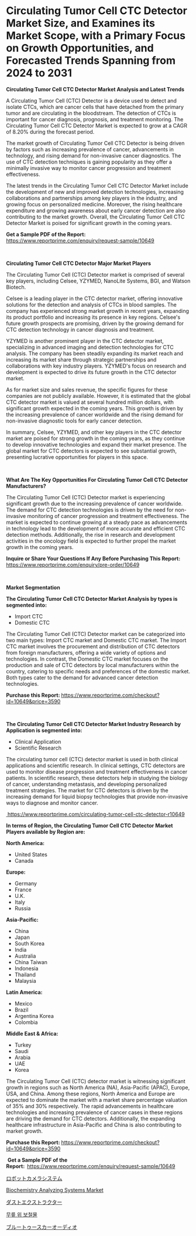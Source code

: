 <p><h1>Circulating Tumor Cell CTC Detector Market Size, and Examines its Market Scope, with a Primary Focus on Growth Opportunities, and Forecasted Trends Spanning from 2024 to 2031</h1></p><p><strong>Circulating Tumor Cell CTC Detector Market Analysis and Latest Trends</strong></p>
<p><p>A Circulating Tumor Cell (CTC) Detector is a device used to detect and isolate CTCs, which are cancer cells that have detached from the primary tumor and are circulating in the bloodstream. The detection of CTCs is important for cancer diagnosis, prognosis, and treatment monitoring. The Circulating Tumor Cell CTC Detector Market is expected to grow at a CAGR of 8.20% during the forecast period.</p><p>The market growth of Circulating Tumor Cell CTC Detector is being driven by factors such as increasing prevalence of cancer, advancements in technology, and rising demand for non-invasive cancer diagnostics. The use of CTC detection techniques is gaining popularity as they offer a minimally invasive way to monitor cancer progression and treatment effectiveness.</p><p>The latest trends in the Circulating Tumor Cell CTC Detector Market include the development of new and improved detection technologies, increasing collaborations and partnerships among key players in the industry, and growing focus on personalized medicine. Moreover, the rising healthcare expenditure and growing awareness about early cancer detection are also contributing to the market growth. Overall, the Circulating Tumor Cell CTC Detector Market is poised for significant growth in the coming years.</p></p>
<p><strong>Get a Sample PDF of the Report:&nbsp;</strong> <a href="https://www.reportprime.com/enquiry/request-sample/10649">https://www.reportprime.com/enquiry/request-sample/10649</a></p>
<p>&nbsp;</p>
<p><strong>Circulating Tumor Cell CTC Detector Major Market Players</strong></p>
<p><p>The Circulating Tumor Cell (CTC) Detector market is comprised of several key players, including Celsee, YZYMED, NanoLite Systems, BGI, and Watson Biotech. </p><p>Celsee is a leading player in the CTC detector market, offering innovative solutions for the detection and analysis of CTCs in blood samples. The company has experienced strong market growth in recent years, expanding its product portfolio and increasing its presence in key regions. Celsee's future growth prospects are promising, driven by the growing demand for CTC detection technology in cancer diagnosis and treatment.</p><p>YZYMED is another prominent player in the CTC detector market, specializing in advanced imaging and detection technologies for CTC analysis. The company has been steadily expanding its market reach and increasing its market share through strategic partnerships and collaborations with key industry players. YZYMED's focus on research and development is expected to drive its future growth in the CTC detector market.</p><p>As for market size and sales revenue, the specific figures for these companies are not publicly available. However, it is estimated that the global CTC detector market is valued at several hundred million dollars, with significant growth expected in the coming years. This growth is driven by the increasing prevalence of cancer worldwide and the rising demand for non-invasive diagnostic tools for early cancer detection.</p><p>In summary, Celsee, YZYMED, and other key players in the CTC detector market are poised for strong growth in the coming years, as they continue to develop innovative technologies and expand their market presence. The global market for CTC detectors is expected to see substantial growth, presenting lucrative opportunities for players in this space.</p></p>
<p>&nbsp;</p>
<p><strong>What Are The Key Opportunities For Circulating Tumor Cell CTC Detector Manufacturers?</strong></p>
<p><p>The Circulating Tumor Cell (CTC) Detector market is experiencing significant growth due to the increasing prevalence of cancer worldwide. The demand for CTC detection technologies is driven by the need for non-invasive monitoring of cancer progression and treatment effectiveness. The market is expected to continue growing at a steady pace as advancements in technology lead to the development of more accurate and efficient CTC detection methods. Additionally, the rise in research and development activities in the oncology field is expected to further propel the market growth in the coming years.</p></p>
<p><strong>Inquire or Share Your Questions If Any Before Purchasing This Report:</strong> <a href="https://www.reportprime.com/enquiry/pre-order/10649">https://www.reportprime.com/enquiry/pre-order/10649</a></p>
<p>&nbsp;</p>
<p><strong>Market Segmentation</strong></p>
<p><strong>The Circulating Tumor Cell CTC Detector Market Analysis by types is segmented into:</strong></p>
<p><ul><li>Import CTC</li><li>Domestic CTC</li></ul></p>
<p><p>The Circulating Tumor Cell (CTC) Detector market can be categorized into two main types: Import CTC market and Domestic CTC market. The Import CTC market involves the procurement and distribution of CTC detectors from foreign manufacturers, offering a wide variety of options and technologies. In contrast, the Domestic CTC market focuses on the production and sale of CTC detectors by local manufacturers within the country, catering to specific needs and preferences of the domestic market. Both types cater to the demand for advanced cancer detection technologies.</p></p>
<p><strong>Purchase this Report:&nbsp;</strong><a href="https://www.reportprime.com/checkout?id=10649&price=3590">https://www.reportprime.com/checkout?id=10649&price=3590</a></p>
<p>&nbsp;</p>
<p><strong>The Circulating Tumor Cell CTC Detector Market Industry Research by Application is segmented into:</strong></p>
<p><ul><li>Clinical Application</li><li>Scientific Research</li></ul></p>
<p><p>The circulating tumor cell (CTC) detector market is used in both clinical applications and scientific research. In clinical settings, CTC detectors are used to monitor disease progression and treatment effectiveness in cancer patients. In scientific research, these detectors help in studying the biology of cancer, understanding metastasis, and developing personalized treatment strategies. The market for CTC detectors is driven by the increasing demand for liquid biopsy technologies that provide non-invasive ways to diagnose and monitor cancer.</p></p>
<p><a href="https://www.reportprime.com/circulating-tumor-cell-ctc-detector-r10649">&nbsp;https://www.reportprime.com/circulating-tumor-cell-ctc-detector-r10649</a></p>
<p><strong>In terms of Region, the Circulating Tumor Cell CTC Detector Market Players available by Region are:</strong></p>
<p>
    <p> <strong> North America: </strong>
        <ul>
            <li>United States</li>
            <li>Canada</li>
        </ul>
        </p> 
    <p> <strong> Europe: </strong>
        <ul>
            <li>Germany</li>
            <li>France</li>
            <li>U.K.</li>
            <li>Italy</li>
            <li>Russia</li>
        </ul>
        </p> 
    <p> <strong> Asia-Pacific: </strong>
        <ul>
            <li>China</li>
            <li>Japan</li>
            <li>South Korea</li>
            <li>India</li>
            <li>Australia</li>
            <li>China Taiwan</li>
            <li>Indonesia</li>
            <li>Thailand</li>
            <li>Malaysia</li>
        </ul>
        </p> 
    <p> <strong> Latin America: </strong>
        <ul>
            <li>Mexico</li>
            <li>Brazil</li>
            <li>Argentina Korea</li>
            <li>Colombia</li>
        </ul>
        </p> 
    <p> <strong> Middle East & Africa: </strong>
        <ul>
            <li>Turkey</li>
            <li>Saudi</li>
            <li>Arabia</li>
            <li>UAE</li>
            <li>Korea</li>
        </ul>
    </p>
    </p>
<p><p>The Circulating Tumor Cell (CTC) detector market is witnessing significant growth in regions such as North America (NA), Asia-Pacific (APAC), Europe, USA, and China. Among these regions, North America and Europe are expected to dominate the market with a market share percentage valuation of 35% and 30% respectively. The rapid advancements in healthcare technologies and increasing prevalence of cancer cases in these regions are driving the demand for CTC detectors. Additionally, the expanding healthcare infrastructure in Asia-Pacific and China is also contributing to market growth.</p></p>
<p><strong>Purchase this Report: </strong><a href="https://www.reportprime.com/checkout?id=10649&price=3590">https://www.reportprime.com/checkout?id=10649&price=3590</a></p>
<p>&nbsp;<strong>Get a Sample PDF of the Report:&nbsp;&nbsp;</strong><a href="https://www.reportprime.com/enquiry/request-sample/10649">https://www.reportprime.com/enquiry/request-sample/10649</a></p>
<p><strong></strong></p>
<p><p><a href="https://medium.com/@jackrichards5445/%E3%83%AD%E3%83%9C%E3%83%86%E3%82%A3%E3%83%83%E3%82%AF%E3%82%AB%E3%83%A1%E3%83%A9%E3%82%B7%E3%82%B9%E3%83%86%E3%83%A0%E3%81%AE%E5%B8%82%E5%A0%B4%E8%A6%8F%E6%A8%A1-%E5%B8%82%E5%A0%B4%E3%81%AE%E5%B1%95%E6%9C%9B%E3%81%A8%E5%B8%82%E5%A0%B4%E4%BA%88%E6%B8%AC-2024%E5%B9%B4%E3%81%8B%E3%82%892031%E5%B9%B4-11dd8691ab8b">ロボットカメラシステム</a></p><p><a href="https://github.com/RickHolmes3/Market-Research-Report-List-4/blob/main/biochemistry-analyzing-systems-market.md">Biochemistry Analyzing Systems Market</a></p><p><a href="https://github.com/zekaoe592392/Market-Research-Report-List-1/blob/main/469548624121.md">ダストエクストラクター</a></p><p><a href="https://medium.com/@francescaove76856/%EB%AC%B4%EB%A6%8E-%EC%9C%84-%EB%B3%B4%EC%A1%B0-%EA%B8%B0%EA%B5%AC-%EC%8B%9C%EC%9E%A5-%EC%A0%90%EC%9C%A0%EC%9C%A8-%EB%B3%80%ED%99%94-%EB%B0%8F-%EC%8B%9C%EC%9E%A5-%EC%84%B1%EC%9E%A5-%EC%B6%94%EC%84%B8-2024%EB%85%84-2031%EB%85%84-dec7ed4dc70e">무릎 위 보철물</a></p><p><a href="https://medium.com/@nayelibosco2023/%E6%AC%A1%E3%81%AE%E6%96%87%E7%AB%A0%E3%82%92%E6%97%A5%E6%9C%AC%E8%AA%9E%E3%81%AB%E7%BF%BB%E8%A8%B3%E3%81%97%E3%81%BE%E3%81%99-bluetooth%E8%BB%8A%E8%BC%89%E3%82%AA%E3%83%BC%E3%83%87%E3%82%A3%E3%82%AA%E5%B8%82%E5%A0%B4%E3%81%AE%E8%A6%8F%E6%A8%A1-%E5%B8%82%E5%A0%B4%E3%81%AE%E8%A6%8B%E9%80%9A%E3%81%97%E3%81%A8%E5%B8%82%E5%A0%B4%E4%BA%88%E6%B8%AC-2024%E5%B9%B4%E3%81%8B%E3%82%892031%E5%B9%B4%E3%81%BE%E3%81%A7-cfcc11b698a7">ブルートゥースカーオーディオ</a></p></p>